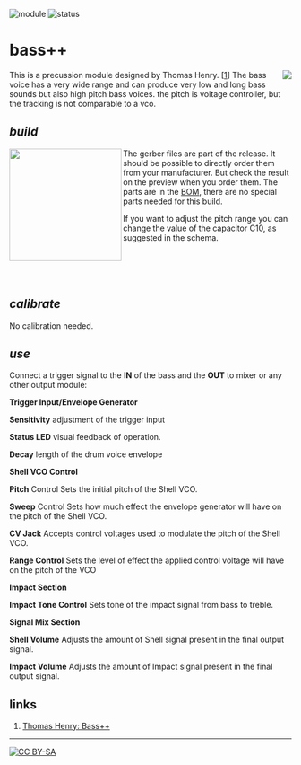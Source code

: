 ![module](https://img.shields.io/badge/module-other-yellow)
![status](https://img.shields.io/badge/status-final-green)

# bass++

This is a precussion module designed by Thomas Henry. \[[1][1]\]<a href="https://spielhuus.github.io/elektrophon/images/BassPPpanel.png"><img align="right" src="https://spielhuus.github.io/elektrophon/images/BassPPpanel_tmb.png"></a>
The bass voice has a very wide range and can produce very low and long bass sounds but also high pitch bass voices. the pitch is voltage controller, but the tracking is not comparable to a vco. 

## *build*

<a href="https://spielhuus.github.io/elektrophon/images/adsr-mount.jpg"><img width="200" align="left" src="https://spielhuus.github.io/elektrophon/images/adsr-mount_tmb.jpg"></a> The gerber files are part of the release. It should be possible to directly order them from your manufacturer. But check the result on the preview when you order them. The parts are in the [BOM](BOM.md), there are no special parts needed for this build. 

If you want to adjust the pitch range you can change the value of the capacitor C10, as suggested in the schema.<br/><br/><br/><br/><br/>

## *calibrate*

No calibration needed.

## *use*

Connect a trigger signal to the **IN** of the bass and the **OUT** to mixer or any other output module:

**Trigger Input/Envelope Generator**

**Sensitivity** adjustment of the trigger input

**Status LED**	visual feedback of operation.

**Decay** length of the drum voice envelope


**Shell VCO Control**

**Pitch** Control	Sets the initial pitch of the Shell VCO.

**Sweep** Control	Sets how much effect the envelope generator will have on the pitch of the Shell VCO.

**CV Jack** Accepts control voltages used to modulate the pitch of the Shell VCO.

**Range Control**	Sets the level of effect the applied control voltage will have on the pitch of the VCO


**Impact Section**

**Impact Tone Control**	Sets tone of the impact signal from bass to treble.


**Signal Mix Section**

**Shell Volume**	Adjusts the amount of Shell signal present in the final output signal.

**Impact Volume**	Adjusts the amount of Impact signal present in the final output signal.

## links

1) [Thomas Henry: Bass++][1]

---
[![CC BY-SA](https://licensebuttons.net/l/by-sa/3.0/88x31.png)](https://creativecommons.org/licenses/by-sa/4.0/)

[1]: http://birthofasynth.com/Thomas_Henry/Pages/Bass_Plus.html
